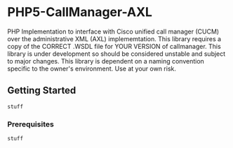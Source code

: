 # PHP5-CallManager-AXL
PHP Implementation to interface with Cisco unified call manager (CUCM) over the administrative XML (AXL) implememtation.
This library requires a copy of the CORRECT .WSDL file for YOUR VERSION of callmanager.
This library is under development so should be considered unstable and subject to major changes.
This library is dependent on a naming convention specific to the owner's environment.
Use at your own risk. 


## Getting Started

```
stuff
```
### Prerequisites

```
stuff
```
